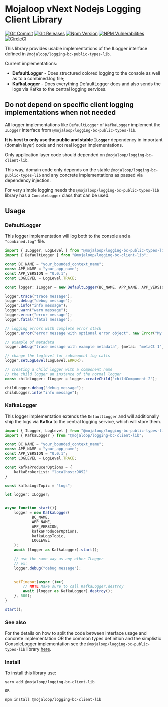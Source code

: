 # Mojaloop vNext Nodejs Logging Client Library

[![Git Commit](https://img.shields.io/github/last-commit/mojaloop/logging-bc.svg?style=flat)](https://github.com/mojaloop/logging-bc/commits/main)
[![Git Releases](https://img.shields.io/github/release/mojaloop/logging-bc.svg?style=flat)](https://github.com/mojaloop/logging-bc/releases)
[![Npm Version](https://img.shields.io/npm/v/@mojaloop/logging-bc-client-lib.svg?style=flat)](https://www.npmjs.com/package/@mojaloop/logging-bc-client-lib)
[![NPM Vulnerabilities](https://img.shields.io/snyk/vulnerabilities/npm/@mojaloop/logging-bc.svg?style=flat)](https://www.npmjs.com/package/@mojaloop/logging-bc)
[![CircleCI](https://circleci.com/gh/mojaloop/logging-bc.svg?style=svg)](https://circleci.com/gh/mojaloop/logging-bc)


This library provides usable implementations of the ILogger interface defined in `@mojaloop/logging-bc-public-types-lib`.

Current implementations:
- **DefaultLogger** - Does structured colored logging to the console as well as to a combined.log file;
- **KafkaLogger** - Does everything DefaultLogger does and also sends the logs via Kafka to the central logging services.  


## Do not depend on specific client logging implementations when not needed

All logger implementations like `DefaultLogger` of `KafkaLogger` implement the `ILogger` interface from `@mojaloop/logging-bc-public-types-lib`.

**It is best to only use the public and stable `ILogger`** dependency in important (domain layer) code and not real logger implementations.

Only application layer code should depended on `@mojaloop/logging-bc-client-lib`.

This way, domain code only depends on the stable `@mojaloop/logging-bc-public-types-lib` and any concrete implementations as passed via dependency injection.

For very simple logging needs the `@mojaloop/logging-bc-public-types-lib` library has a `ConsoleLogger` class that can be used. 


## Usage

### DefaultLogger
This logger implementation will log both to the console and a `"combined.log"` file.

```Typescript
import { ILogger, LogLevel } from "@mojaloop/logging-bc-public-types-lib";
import { DefaultLogger } from "@mojaloop/logging-bc-client-lib";

const BC_NAME = "your_bounded_context_name";
const APP_NAME = "your_app_name";
const APP_VERSION = "0.0.1";
const LOGLEVEL = LogLevel.TRACE;

const logger: ILogger = new DefaultLogger(BC_NAME, APP_NAME, APP_VERSION, LOGLEVEL);

logger.trace("trace message");
logger.debug("debug message");
logger.info("info message");
logger.warn("warn message");
logger.error("error message");
logger.fatal("fatal message");

// logging errors with complete error stack
logger.error("error message with optional error object", new Error("My error obj"));

// example of metadata
logger.debug("trace message with example metadata", {metaL: "metaCt 1"});

// change the loglevel for subsequent log calls
logger.setLogLevel(LogLevel.ERROR);

// creating a child logger with a component name
// the child logger an instance of the normal logger
const childLogger: ILogger = logger.createChild("childComponent 2");

childLogger.debug("debug message");
childLogger.info("info message");
```

### KafkaLogger
This logger implementation extends the `DefaultLogger` and will additionally ship the logs via **Kafka** to the central logging service, which will store them.


```Typescript
import { ILogger, LogLevel } from "@mojaloop/logging-bc-public-types-lib";
import { KafkaLogger } from "@mojaloop/logging-bc-client-lib";

const BC_NAME = "your_bounded_context_name";
const APP_NAME = "your_app_name";
const APP_VERSION = "0.0.1";
const LOGLEVEL = LogLevel.TRACE;

const kafkaProducerOptions = {
    kafkaBrokerList: "localhost:9092"
}

const kafkaLogsTopic = "logs";

let logger: ILogger;


async function start(){
    logger = new KafkaLogger(
            BC_NAME,
            APP_NAME,
            APP_VERSION,
            kafkaProducerOptions,
            kafkaLogsTopic,
            LOGLEVEL
    );
    await (logger as KafkaLogger).start();

    // use the same way as any other ILogger
    // ex: 
    logger.debug("debug message");
    

    setTimeout(async ()=>{
        // NOTE Make sure to call KafkaLogger.destroy
        await (logger as KafkaLogger).destroy();
    }, 500);
}

start();
```

### See also

For the details on how to split the code between interface usage and concrete implementation OR the common types definition and the simplistic ConsoleLogger implementation see the `@mojaloop/logging-bc-public-types-lib` library [here](https://www.npmjs.com/package/@mojaloop/logging-bc-public-types-lib).

### Install

To install this library use:

```shell
yarn add @mojaloop/logging-bc-client-lib

OR 

npm install @mojaloop/logging-bc-client-lib
```
